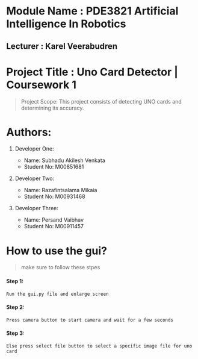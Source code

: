 # Module Name : PDE3821 Artificial Intelligence In Robotics

## Lecturer : Karel Veerabudren

# Project Title : Uno Card Detector | Coursework 1

> Project Scope:
> This project consists of detecting UNO cards and determining its accuracy.

# Authors:
1. Developer One:
    - Name: Subhadu Akilesh Venkata 
    - Student No: M00851681

2. Developer Two:
    - Name: Razafintsalama Mikaia
    - Student No: M00931468

3. Developer Three:
    - Name: Persand Vaibhav 
    - Student No: M00911457


# How to use the gui?
> make sure to follow these stpes

#### Step 1: 
    Run the gui.py file and enlarge screen
#### Step 2: 
    Press camera button to start camera and wait for a few seconds
#### Step 3: 
    Else press select file button to select a specific image file for uno card
